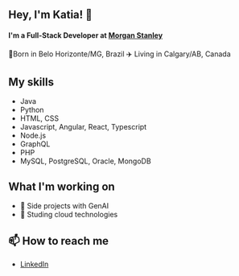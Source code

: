 ## Hey, I'm Katia! 👋
#### I'm a Full-Stack Developer at [Morgan Stanley](https://www.morganstanley.com/) <br>
:house_with_garden:Born in Belo Horizonte/MG, Brazil ✈️ Living in Calgary/AB, Canada <br>

## My skills
- Java
- Python
- HTML, CSS
- Javascript, Angular, React, Typescript
- Node.js
- GraphQL
- PHP
- MySQL, PostgreSQL, Oracle, MongoDB

## What I'm working on
- :rocket: Side projects with GenAI
- 🌱 Studing cloud technologies

## 📫 How to reach me
- [LinkedIn](https://www.linkedin.com/in/katia-santos-dev/)

